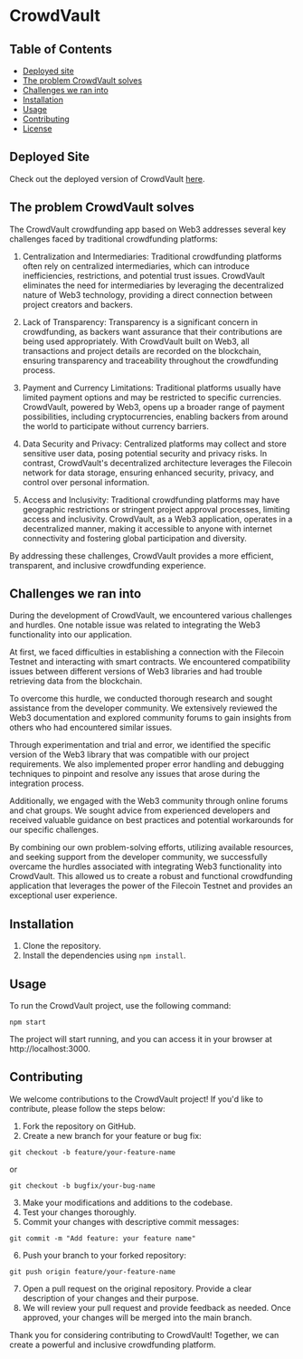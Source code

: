 # CrowdVault

## Table of Contents

- [Deployed site](#the-link-to-the-deployed-project)
- [The problem CrowdVault solves](#the-problem-crowdvault-solves)
- [Challenges we ran into](#challenges-we-ran-into)
- [Installation](#installation)
- [Usage](#usage)
- [Contributing](#contributing)
- [License](#license)

## Deployed Site

Check out the deployed version of CrowdVault [here](https://crowdvault.netlify.app/).

## The problem CrowdVault solves

The CrowdVault crowdfunding app based on Web3 addresses several key challenges faced by traditional crowdfunding platforms:

1. Centralization and Intermediaries: Traditional crowdfunding platforms often rely on centralized intermediaries, which can introduce inefficiencies, restrictions, and potential trust issues. CrowdVault eliminates the need for intermediaries by leveraging the decentralized nature of Web3 technology, providing a direct connection between project creators and backers.

2. Lack of Transparency: Transparency is a significant concern in crowdfunding, as backers want assurance that their contributions are being used appropriately. With CrowdVault built on Web3, all transactions and project details are recorded on the blockchain, ensuring transparency and traceability throughout the crowdfunding process.

3. Payment and Currency Limitations: Traditional platforms usually have limited payment options and may be restricted to specific currencies. CrowdVault, powered by Web3, opens up a broader range of payment possibilities, including cryptocurrencies, enabling backers from around the world to participate without currency barriers.

4. Data Security and Privacy: Centralized platforms may collect and store sensitive user data, posing potential security and privacy risks. In contrast, CrowdVault's decentralized architecture leverages the Filecoin network for data storage, ensuring enhanced security, privacy, and control over personal information.

5. Access and Inclusivity: Traditional crowdfunding platforms may have geographic restrictions or stringent project approval processes, limiting access and inclusivity. CrowdVault, as a Web3 application, operates in a decentralized manner, making it accessible to anyone with internet connectivity and fostering global participation and diversity.

By addressing these challenges, CrowdVault provides a more efficient, transparent, and inclusive crowdfunding experience.

## Challenges we ran into

During the development of CrowdVault, we encountered various challenges and hurdles. One notable issue was related to integrating the Web3 functionality into our application.

At first, we faced difficulties in establishing a connection with the Filecoin Testnet and interacting with smart contracts. We encountered compatibility issues between different versions of Web3 libraries and had trouble retrieving data from the blockchain.

To overcome this hurdle, we conducted thorough research and sought assistance from the developer community. We extensively reviewed the Web3 documentation and explored community forums to gain insights from others who had encountered similar issues.

Through experimentation and trial and error, we identified the specific version of the Web3 library that was compatible with our project requirements. We also implemented proper error handling and debugging techniques to pinpoint and resolve any issues that arose during the integration process.

Additionally, we engaged with the Web3 community through online forums and chat groups. We sought advice from experienced developers and received valuable guidance on best practices and potential workarounds for our specific challenges.

By combining our own problem-solving efforts, utilizing available resources, and seeking support from the developer community, we successfully overcame the hurdles associated with integrating Web3 functionality into CrowdVault. This allowed us to create a robust and functional crowdfunding application that leverages the power of the Filecoin Testnet and provides an exceptional user experience.

## Installation

1. Clone the repository.
2. Install the dependencies using `npm install`.

## Usage

To run the CrowdVault project, use the following command:

```
npm start
```
The project will start running, and you can access it in your browser at http://localhost:3000.

## Contributing

We welcome contributions to the CrowdVault project! If you'd like to contribute, please follow the steps below:

1. Fork the repository on GitHub.
2. Create a new branch for your feature or bug fix:
```
git checkout -b feature/your-feature-name
```
or
```
git checkout -b bugfix/your-bug-name
 ```
3. Make your modifications and additions to the codebase.
4. Test your changes thoroughly.
5. Commit your changes with descriptive commit messages:
```
git commit -m "Add feature: your feature name"
```
6. Push your branch to your forked repository:
```
git push origin feature/your-feature-name
```
7. Open a pull request on the original repository. Provide a clear description of your changes and their purpose.
8. We will review your pull request and provide feedback as needed. Once approved, your changes will be merged into the main branch.

Thank you for considering contributing to CrowdVault! Together, we can create a powerful and inclusive crowdfunding platform.
